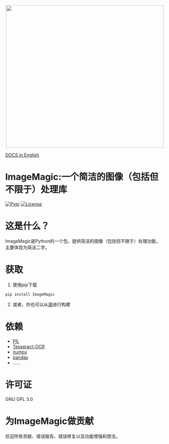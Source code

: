 <div align="center">
  <img src="https://i.328888.xyz/2023/05/04/iPlOg8.png" width="500" height="450"><br>
</div>

[DOCS in English](https://github.com/asxez/ImageMagic/blob/master/README_EN.md)

# ImageMagic:一个简洁的图像（包括但不限于）处理库
[![Pypi](https://img.shields.io/badge/pypi-0.1.6-blue)]()
[![License](https://img.shields.io/badge/license-GPL3.0-yellow)]()
[![]()]()

# 这是什么？
ImageMagic是Python的一个包，提供简洁的图像（包括但不限于）处理功能，主要体现为简洁二字。

# 获取
1. 使用pip下载
```
pip install ImageMagic
```

2. 或者，你也可以从[源](https://github.com/asxez/ImageMagic)进行构建

# 依赖
  - [PIL](https://github.com/python-pillow/Pillow)
  - [Tesseract-OCR](https://tesseract-ocr.github.io/tessdoc/Installation.html)
  - [numpy](https://github.com/numpy/numpy)
  - [pandas](https://github.com/pandas-dev/pandas)
  - ……

# 许可证
GNU GPL 3.0

# 为ImageMagic做贡献
欢迎所有贡献、错误报告、错误修复以及功能增强和想法。
